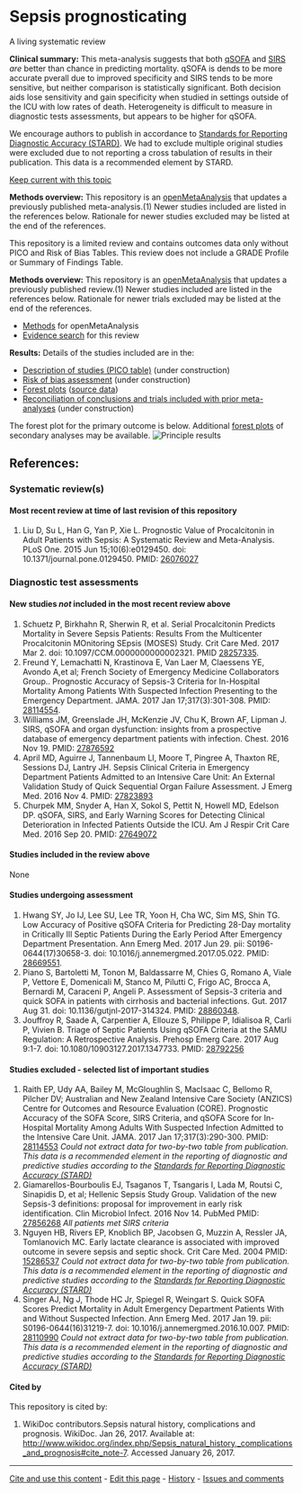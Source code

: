 Sepsis prognosticating
============================================
A living systematic review

**Clinical summary:** This meta-analysis suggests that both [qSOFA](http://qsofa.org/calc.php) and [SIRS](http://www.wikidoc.org/index.php/Systemic_inflammatory_response_syndrome) *are* better than chance in predicting mortality. qSOFA is dends to be more accurate pverall due to improved specificity and SIRS tends to be more sensitive, but neither comparison is statistically significant. Both decision aids lose sensitivity and gain specificity when studied in settings outside of the ICU with low rates of death. Heterogeneity is difficult to measure in diagnostic tests assessments, but appears to be higher for qSOFA. 

We encourage authors to publish in accordance to [Standards for Reporting Diagnostic Accuracy (STARD)](http://www.equator-network.org/reporting-guidelines/stard/). We had to exclude multiple original studies were excluded due to not reporting a cross tabulation of results in their publication. This data is a recommended element by STARD.

[Keep current with this topic](../master/files/searching/Keep-up.md)

**Methods overview:** This repository is an [openMetaAnalysis](https://openmetaanalysis.github.io/) that updates a previously published meta-analysis.(1) Newer studies included are listed in the references below. Rationale for newer studies excluded may be listed at the end of the references. 

This repository is a limited review and contains outcomes data only without PICO and Risk of Bias Tables.  This review does not include a GRADE Profile or Summary of Findings Table.

**Methods overview:** This repository is an [openMetaAnalysis](https://openmetaanalysis.github.io/) that updates a previously published review.(1) Newer studies included are listed in the references below. Rationale for newer trials excluded may be listed at the end of the references. 
* [Methods](http://openmetaanalysis.github.io/methods.html) for openMetaAnalysis
* [Evidence search](../master/files/searching/evidence-search.md) for this review

**Results:** Details of the studies included are in the:
* [Description of studies (PICO table)](../master/files/study-details/pico-table.md) (under construction)
* [Risk of bias assessment](../master/files/study-details/risk-of-bias.md) (under construction)
* [Forest plots](../master/files/forest-plots) ([source data](../master/files/data))
* [Reconciliation of conclusions and trials included with prior meta-analyses](../master/files/reconcilation-tables) (under construction)

The forest plot for the primary outcome is below. Additional [forest plots](../master/files/forest-plots) of secondary analyses may be available. 
![Principle results](https://raw.githubusercontent.com/openMetaAnalysis/Sepsis-prognosticating/master/files/forest-plots/Outcome-Primary.png "Principle results")

References:
----------------------------------

### Systematic review(s)
#### Most recent review at time of last revision of this repository
1. Liu D, Su L, Han G, Yan P, Xie L. Prognostic Value of Procalcitonin in Adult Patients with Sepsis: A Systematic Review and Meta-Analysis. PLoS One. 2015 Jun 15;10(6):e0129450. doi: 10.1371/journal.pone.0129450. PMID: [26076027](http://pubmed.gov/26076027)

### Diagnostic test assessments
#### New studies *not* included in the most recent review above
1. Schuetz P, Birkhahn R, Sherwin R, et al. Serial Procalcitonin Predicts Mortality in Severe Sepsis Patients: Results From the Multicenter Procalcitonin MOnitoring SEpsis (MOSES) Study. Crit Care Med. 2017 Mar 2. doi: 10.1097/CCM.0000000000002321. PMID [28257335](http://pubmed.gov/28257335).
2. Freund Y, Lemachatti N, Krastinova E, Van Laer M, Claessens YE, Avondo A,et al; French Society of Emergency Medicine Collaborators Group.. Prognostic Accuracy of Sepsis-3 Criteria for In-Hospital Mortality Among Patients With Suspected Infection Presenting to the Emergency Department. JAMA. 2017 Jan 17;317(3):301-308. PMID: [28114554](http://pubmed.gov/28114554).
3. Williams JM, Greenslade JH, McKenzie JV, Chu K, Brown AF, Lipman J. SIRS, qSOFA and organ dysfunction: insights from a prospective database of emergency department patients with infection. Chest. 2016 Nov 19. PMID: [27876592](http://pubmed.gov/27876592)
4. April MD, Aguirre J, Tannenbaum LI, Moore T, Pingree A, Thaxton RE, Sessions DJ, Lantry JH. Sepsis Clinical Criteria in Emergency Department Patients Admitted to an Intensive Care Unit: An External Validation Study of Quick Sequential Organ Failure Assessment. J Emerg Med. 2016 Nov 4. PMID: [27823893](http://pubmed.gov/27823893)
5. Churpek MM, Snyder A, Han X, Sokol S, Pettit N, Howell MD, Edelson DP. qSOFA, SIRS, and Early Warning Scores for Detecting Clinical Deterioration in Infected Patients Outside the ICU. Am J Respir Crit Care Med. 2016 Sep 20. PMID: [27649072](http://pubmed.gov/27649072)

#### Studies included in the review above
None

#### Studies undergoing assessment
1. Hwang SY, Jo IJ, Lee SU, Lee TR, Yoon H, Cha WC, Sim MS, Shin TG. Low Accuracy of Positive qSOFA Criteria for Predicting 28-Day mortality in Critically Ill Septic Patients During the Early Period After Emergency Department Presentation. Ann Emerg Med. 2017 Jun 29. pii: S0196-0644(17)30658-3. doi: 10.1016/j.annemergmed.2017.05.022. PMID: [28669551](http://pubmed.gov/28669551).
2. Piano S, Bartoletti M, Tonon M, Baldassarre M, Chies G, Romano A, Viale P, Vettore E, Domenicali M, Stanco M, Pilutti C, Frigo AC, Brocca A, Bernardi M, Caraceni P, Angeli P. Assessment of Sepsis-3 criteria and quick SOFA in patients with cirrhosis and bacterial infections. Gut. 2017 Aug 31. doi: 10.1136/gutjnl-2017-314324. PMID: [28860348](http://pubmed.gov/28860348).
3. Jouffroy R, Saade A, Carpentier A, Ellouze S, Philippe P, Idialisoa R, Carli P, Vivien B. Triage of Septic Patients Using qSOFA Criteria at the SAMU Regulation: A Retrospective Analysis. Prehosp Emerg Care. 2017 Aug 9:1-7. doi: 10.1080/10903127.2017.1347733. PMID: [28792256](http://pubmed.gov/28792256)

#### Studies excluded - selected list of important studies
1. Raith EP, Udy AA, Bailey M, McGloughlin S, MacIsaac C, Bellomo R, Pilcher DV; Australian and New Zealand Intensive Care Society (ANZICS) Centre for Outcomes and Resource Evaluation (CORE). Prognostic Accuracy of the SOFA Score, SIRS Criteria, and qSOFA Score for In-Hospital Mortality Among Adults With Suspected Infection Admitted to the Intensive Care Unit. JAMA. 2017 Jan 17;317(3):290-300. PMID: [28114553](http://pubmed.gov/28114553) *Could not extract data for two-by-two table from publication. This data is a recommended element in the reporting of diagnostic and predictive studies according to the [Standards for Reporting Diagnostic Accuracy (STARD)](http://www.equator-network.org/reporting-guidelines/stard/)*
2. Giamarellos-Bourboulis EJ, Tsaganos T, Tsangaris I, Lada M, Routsi C, Sinapidis D, et al; Hellenic Sepsis Study Group. Validation of the new Sepsis-3 definitions: proposal for improvement in early risk identification. Clin Microbiol Infect. 2016 Nov 14. PubMed PMID: [27856268](http://pubmed.gov/27856268) *All patients met SIRS criteria*
3. Nguyen HB, Rivers EP, Knoblich BP, Jacobsen G, Muzzin A, Ressler JA, Tomlanovich MC. Early lactate clearance is associated with improved outcome in severe sepsis and septic shock. Crit Care Med. 2004 PMID: [15286537](http://pubmed.gov/15286537) *Could not extract data for two-by-two table from publication. This data is a recommended element in the reporting of diagnostic and predictive studies according to the [Standards for Reporting Diagnostic Accuracy (STARD)](http://www.equator-network.org/reporting-guidelines/stard/)*
4. Singer AJ, Ng J, Thode HC Jr, Spiegel R, Weingart S. Quick SOFA Scores Predict Mortality in Adult Emergency Department Patients With and Without Suspected Infection. Ann Emerg Med. 2017 Jan 19. pii: S0196-0644(16)31219-7. doi: 10.1016/j.annemergmed.2016.10.007. PMID: [28110990](http://pubmed.gov/28110990) *Could not extract data for two-by-two table from publication. This data is a recommended element in the reporting of diagnostic and predictive studies according to the [Standards for Reporting Diagnostic Accuracy (STARD)](http://www.equator-network.org/reporting-guidelines/stard/)*

#### Cited by
This repository is cited by:

1. WikiDoc contributors.Sepsis natural history, complications and prognosis. WikiDoc. Jan 26, 2017. Available at: http://www.wikidoc.org/index.php/Sepsis_natural_history,_complications_and_prognosis#cite_note-7. Accessed January 26, 2017.

-------------------------------
[Cite and use this content](https://github.com/openMetaAnalysis/openMetaAnalysis.github.io/blob/master/reusing.MD)  - [Edit this page](../../edit/master/README.md) - [History](../../commits/master/README.md)  - 
[Issues and comments](../../issues?q=is%3Aboth+is%3Aissue)

